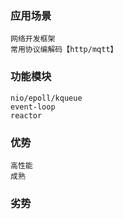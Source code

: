 ### 应用场景

    网络开发框架
    常用协议编解码【http/mqtt】

### 功能模块

    nio/epoll/kqueue
    event-loop
    reactor

### 优势

    高性能
    成熟

### 劣势
